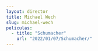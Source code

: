 ```yaml
---
layout: director
title: Michael Wech
slug: michael-wech
peliculas:
  - title: "Schumacher"
    url: "2022/01/07/Schumacher/"
---
```

